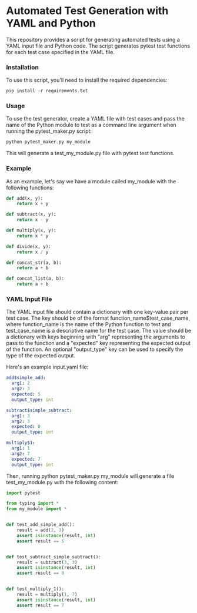 # Automated Test Generation with YAML and Python
This repository provides a script for generating automated tests using a YAML input file and Python code. The script generates pytest test functions for each test case specified in the YAML file.

### Installation
To use this script, you'll need to install the required dependencies:

```python
pip install -r requirements.txt
```

### Usage
To use the test generator, create a YAML file with test cases and pass the name of the Python module to test as a command line argument when running the pytest_maker.py script:

```python
python pytest_maker.py my_module
```

This will generate a test_my_module.py file with pytest test functions.

### Example
As an example, let's say we have a module called my_module with the following functions:

```python
def add(x, y):
    return x + y

def subtract(x, y):
    return x - y

def multiply(x, y):
    return x * y

def divide(x, y):
    return x / y

def concat_str(a, b):
    return a + b

def concat_list(a, b):
    return a + b
```

### YAML Input File
The YAML input file should contain a dictionary with one key-value pair per test case. The key should be of the format function_name$test_case_name, where function_name is the name of the Python function to test and test_case_name is a descriptive name for the test case. The value should be a dictionary with keys beginning with "arg" representing the arguments to pass to the function and a "expected" key representing the expected output of the function. An optional "output_type" key can be used to specify the type of the expected output.

Here's an example input.yaml file:

```yaml
add$simple_add:
  arg1: 2
  arg2: 3
  expected: 5
  output_type: int

subtract$simple_subtract:
  arg1: 3
  arg2: 3
  expected: 0
  output_type: int

multiply$1:
  arg1: 1
  arg2: 7
  expected: 7
  output_type: int
```

Then, running python pytest_maker.py my_module will generate a file test_my_module.py with the following content:

```python
import pytest

from typing import *
from my_module import *


def test_add_simple_add():
    result = add(2, 3)
    assert isinstance(result, int)
    assert result == 5


def test_subtract_simple_subtract():
    result = subtract(3, 3)
    assert isinstance(result, int)
    assert result == 0


def test_multiply_1():
    result = multiply(1, 7)
    assert isinstance(result, int)
    assert result == 7
```
